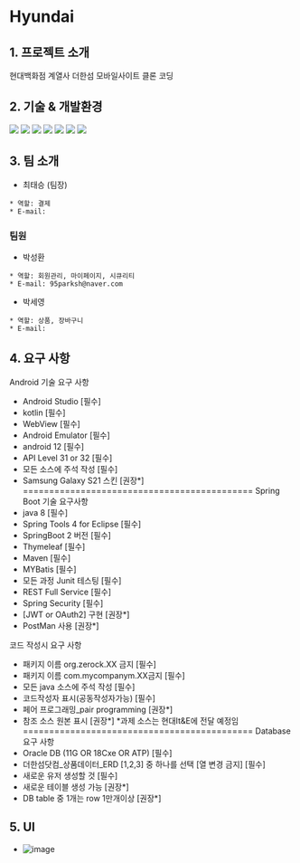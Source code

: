 # Hyundai
  
  
## 1. 프로젝트 소개 
현대백화점 계열사 더한섬 모바일사이트 클론 코딩


 
## 2. 기술 & 개발환경
<div align=> 
<img src="https://img.shields.io/badge/JAVA-007396?style=for-the-badge&logo=java&logoColor=white">
<img src="https://img.shields.io/badge/html-E34F26?style=for-the-badge&logo=html5&logoColor=white">
<img src="https://img.shields.io/badge/css-1572B6?style=for-the-badge&logo=css3&logoColor=white">
<img src="https://img.shields.io/badge/javascript-F7DF1E?style=for-the-badge&logo=javascript&logoColor=black">
<img src="https://img.shields.io/badge/eclipse-2C2255?style=for-the-badge&logo=eclipse&logoColor=white"> 
<img src="https://img.shields.io/badge/oracle-F80000?style=for-the-badge&logo=oracle&logoColor=white">
<img src="https://img.shields.io/badge/github-181717?style=for-the-badge&logo=github&logoColor=white">
</div>



## 3. 팀 소개

- 최태승 (팀장)

 ```
 * 역할: 결제
 * E-mail: 
 ```
 
 ### 팀원

- 박성환
 
 ```
 * 역할: 회원관리, 마이페이지, 시큐리티
 * E-mail: 95parksh@naver.com
 ```


- 박세영
 
 ```
 * 역할: 상품, 장바구니   
 * E-mail: 
 ```

## 4. 요구 사항 

Android 기술 요구 사항
 - Android Studio                  			    [필수]  
 - kotlin                                 [필수]
 - WebView                          		    [필수]
 - Android Emulator                	      [필수]
 - android 12                          		 [필수]
 - API Level 31 or 32               		    [필수]
 - 모든  소스에 주석 작성            	     [필수]
 - Samsung Galaxy S21  스킨               [권장*]
============================================
Spring Boot  기술 요구사항
  - java 8                               [필수]
  - Spring Tools 4 for Eclipse   	       [필수]
  - SpringBoot 2 버전         		         [필수]
  - Thymeleaf            				            [필수]
  - Maven                			             [필수]
  - MYBatis                    			       [필수]
  - 모든 과정 Junit 테스팅             	 	[필수]
  - REST Full Service                    [필수] 
  - Spring Security               			    [필수]
  - [JWT or OAuth2] 구현     			         [권장*]
  - PostMan 사용                         [권장*]

코드 작성시 요구 사항
  - 패키지 이름 org.zerock.XX 금지         [필수]
  - 패키지 이름 com.mycompanym.XX금지      [필수]
  - 모든 java 소스에 주석 작성              [필수]
  - 코드작성자 표시(공동작성자가능)          [필수]
  - 페어 프로그래밍_pair programming        [권장*]   
  - 참조 소스 원본 표시                     [권장*] 
*과제 소스는 현대It&E에 전달 예정임  
============================================
Database 요구 사항
  - Oracle DB (11G OR 18Cxe OR ATP)        [필수]                    
  - 더한섬닷컴_상품데이터_ERD [1,2,3] 
     중  하나를 선택 [열 변경 금지]          [필수]
  - 새로운 유저 생성할 것                    [필수]
  - 새로운 테이블 생성 가능                  [권장*]
  - DB table 중 1개는 row 1만개이상          [권장*]

## 5. UI
 - ![image](https://user-images.githubusercontent.com/65829111/206622331-b5be3cf1-fc5c-4159-a2d4-e9fae4dfe73a.png)
